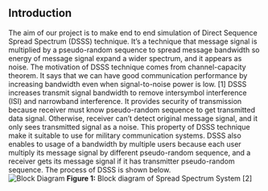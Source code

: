 ## Introduction

The aim of our project is to make end to end simulation of Direct Sequence Spread Spectrum (DSSS) technique. It’s a technique that message signal is multiplied by a pseudo-random sequence to spread message bandwidth so energy of message signal expand a wider spectrum, and it appears as noise. The motivation of DSSS technique comes from channel-capacity theorem. It says that we can have good communication performance by increasing bandwidth even when signal-to-noise power is low. [1] DSSS increases transmit signal bandwidth to remove intersymbol interference (ISI) and narrowband interference. It provides security of transmission because receiver must know pseudo-random sequence to get transmitted data signal. Otherwise, receiver can’t detect original message signal, and it only sees transmitted signal as a noise. This property of DSSS technique make it suitable to use for military communication systems. DSSS also enables to usage of a bandwidth by multiple users because each user multiply its message signal by different pseudo-random sequence, and a receiver gets its message signal if it has transmitter pseudo-random sequence. The process of DSSS is shown below.  
![Block Diagram](https://github.com/mahmut-aksakalli/DirectSequenceSpreadSpectrum/blob/master/images/1.png)
**Figure 1:** Block diagram of Spread Spectrum System [2]
